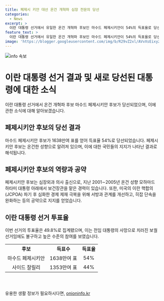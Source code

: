```yaml
---
title: 페제시 키안 대선 온건 개혁파 심장 전문의 당선
categories:
  - News
excerpt: >
  이란 대통령 선거에서 유일한 온건 개혁파 후보인 마수드 페제시키안이 54%의 득표율로 당선됐다. 이번 선거는 전임 대통령의 사망으로 이루어졌으며, 페제시키안 후보는 미국의 이란 핵합의 파기 후 경제 제재 극복과 서방과의 관계 개선을 약속하여 지지를 받았다. 
feature_text: >
  이란 대통령 선거에서 유일한 온건 개혁파 후보인 마수드 페제시키안이 54%의 득표율로 당선됐다. 이번 선거는 전임 대통령의 사망으로 이루어졌으며, 페제시키안 후보는 미국의 이란 핵합의 파기 후 경제 제재 극복과 서방과의 관계 개선을 약속하여 지지를 받았다. 
image: 'https://blogger.googleusercontent.com/img/b/R29vZ2xl/AVvXsEixyZcFfHzMRdzZMjFBmAUKJYCLCGyLL1o632UiGVXcaFdKo_bkvkuCioo0uUKlGfBVcT3P84aROyZIXSBEx3Aw5nCQ3pTgDom1WDC4m8eifvWiAmWEEVb4x6G_l8C0QH225ldMjyaFvpxGEBGNO37VmDTDMHGhJPq73UglMfDca1-0aw/s1600/blogspot.png'
---
```


<p><img src="https://blogger.googleusercontent.com/img/b/R29vZ2xl/AVvXsEixyZcFfHzMRdzZMjFBmAUKJYCLCGyLL1o632UiGVXcaFdKo_bkvkuCioo0uUKlGfBVcT3P84aROyZIXSBEx3Aw5nCQ3pTgDom1WDC4m8eifvWiAmWEEVb4x6G_l8C0QH225ldMjyaFvpxGEBGNO37VmDTDMHGhJPq73UglMfDca1-0aw/s1600/blogspot.png" alt="info 속보" /></p>

<h1 data-ke-size="size36">이란 대통령 선거 결과 및 새로 당선된 대통령에 대한 소식</h1>

<p data-ke-size="size16">이란 대통령 선거에서 온건 개혁파 후보 마수드 페제시키안 후보가 당선되었으며, 이에 관한 소식에 대해 알아보겠습니다.</p>

<h2 data-ke-size="size26">페제시키안 후보의 당선 결과</h2>

<p data-ke-size="size16">마수드 페제시키안 후보가 1638만여 표를 얻어 득표율 54%로 당선되었습니다. 페제시키안 후보는 온건한 성향으로 알려져 있으며, 이에 대한 국민들의 지지가 나타난 결과로 해석됩니다.</p>

<h2 data-ke-size="size26">페제시키안 후보의 역량과 공약</h2>

<p data-ke-size="size16">페제시키안 후보는 심장외과 의사 출신으로, 지난 2001∼2005년 온건 성향 모하마드 하타미 대통령 아래에서 보건장관을 맡은 경력이 있습니다. 또한, 미국의 이란 핵합의(JCPOA) 파기 후 심화한 경제 제재 극복을 위해 서방과 관계를 개선하고, 히잡 단속을 완화하는 등의 공약으로 지지를 얻었습니다.</p>

<h2 data-ke-size="size26">이란 대통령 선거 투표율</h2>

<p data-ke-size="size16">이번 선거의 투표율은 49.8%로 집계됐으며, 이는 전임 대통령의 사망으로 치러진 보궐선거임에도 불구하고 높은 수준의 참여를 보였습니다.</p>

<table style="width: 700px; height: 103px;">
<tbody>
<tr>
<td style="text-align: center; height: 17px;"><b>후보</b></td>
<td style="text-align: center; height: 17px;"><b>득표수</b></td>
<td style="text-align: center; height: 17px;"><b>득표율</b></td>
</tr>
<tr>
<td style="text-align: center; height: 17px;">마수드 페제시키안</td>
<td style="text-align: center; height: 17px;">1638만여 표</td>
<td style="text-align: center; height: 17px;">54%</td>
</tr>
<tr>
<td style="text-align: center; height: 17px;">사이드 잘릴리</td>
<td style="text-align: center; height: 17px;">1353만여 표</td>
<td style="text-align: center; height: 17px;">44%</td>
</tr>
</tbody>
</table>

<p data-ke-size="size16">&nbsp;</p>
유용한 생활 정보가 필요하시다면, <a href="https://onioninfo.kr" rel="dofollow">onioninfo.kr</a>


